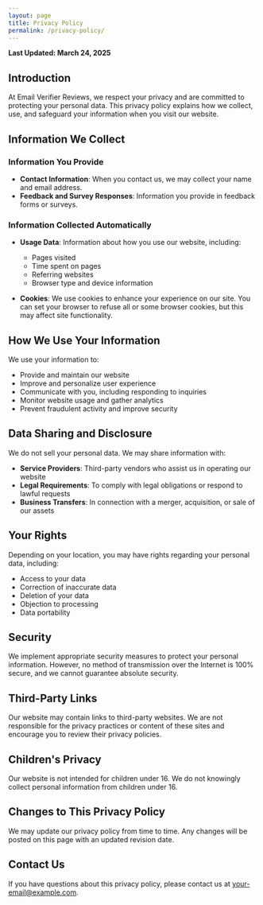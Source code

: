 ```yaml
---
layout: page
title: Privacy Policy
permalink: /privacy-policy/
---
```


**Last Updated: March 24, 2025**

## Introduction

At Email Verifier Reviews, we respect your privacy and are committed to protecting your personal data. This privacy policy explains how we collect, use, and safeguard your information when you visit our website.

## Information We Collect

### Information You Provide

- **Contact Information**: When you contact us, we may collect your name and email address.
- **Feedback and Survey Responses**: Information you provide in feedback forms or surveys.

### Information Collected Automatically

- **Usage Data**: Information about how you use our website, including:
  - Pages visited
  - Time spent on pages
  - Referring websites
  - Browser type and device information

- **Cookies**: We use cookies to enhance your experience on our site. You can set your browser to refuse all or some browser cookies, but this may affect site functionality.

## How We Use Your Information

We use your information to:

- Provide and maintain our website
- Improve and personalize user experience
- Communicate with you, including responding to inquiries
- Monitor website usage and gather analytics
- Prevent fraudulent activity and improve security

## Data Sharing and Disclosure

We do not sell your personal data. We may share information with:

- **Service Providers**: Third-party vendors who assist us in operating our website
- **Legal Requirements**: To comply with legal obligations or respond to lawful requests
- **Business Transfers**: In connection with a merger, acquisition, or sale of our assets

## Your Rights

Depending on your location, you may have rights regarding your personal data, including:

- Access to your data
- Correction of inaccurate data
- Deletion of your data
- Objection to processing
- Data portability

## Security

We implement appropriate security measures to protect your personal information. However, no method of transmission over the Internet is 100% secure, and we cannot guarantee absolute security.

## Third-Party Links

Our website may contain links to third-party websites. We are not responsible for the privacy practices or content of these sites and encourage you to review their privacy policies.

## Children's Privacy

Our website is not intended for children under 16. We do not knowingly collect personal information from children under 16.

## Changes to This Privacy Policy

We may update our privacy policy from time to time. Any changes will be posted on this page with an updated revision date.

## Contact Us

If you have questions about this privacy policy, please contact us at [your-email@example.com](mailto:your-email@example.com).